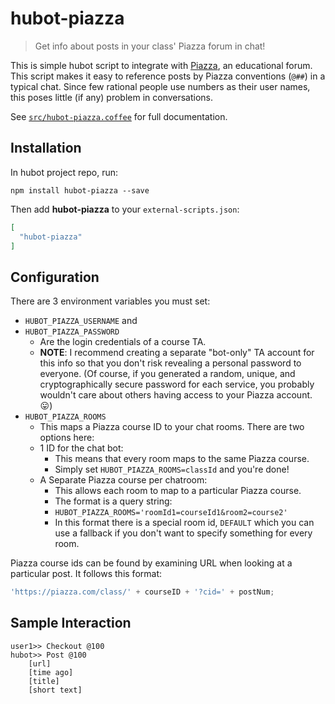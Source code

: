 # hubot-piazza
> Get info about posts in your class' Piazza forum in chat!

This is simple hubot script to integrate with [Piazza](piazza.com), an educational forum. This script makes it easy to reference posts by Piazza conventions (`@##`) in a typical chat. Since few rational people use numbers as their user names, this poses little (if any) problem in conversations.

See [`src/hubot-piazza.coffee`](src/hubot-piazza.coffee) for full documentation.

## Installation

In hubot project repo, run:

`npm install hubot-piazza --save`

Then add **hubot-piazza** to your `external-scripts.json`:

```json
[
  "hubot-piazza"
]
```

## Configuration
There are 3 environment variables you must set:

* `HUBOT_PIAZZA_USERNAME` and
* `HUBOT_PIAZZA_PASSWORD`
	* Are the login credentials of a course TA. 
	* **NOTE**: I recommend creating a separate "bot-only" TA account for this info so that you don't risk revealing a personal password to everyone. (Of course, if you generated a random, unique, and cryptographically secure password for each service, you probably wouldn't care about others having access to your Piazza account. :stuck_out_tongue:)
* `HUBOT_PIAZZA_ROOMS`
	* This maps a Piazza course ID to your chat rooms. There are two options here:
	* 1 ID for the chat bot:
		* This means that every room maps to the same Piazza course.
		* Simply set `HUBOT_PIAZZA_ROOMS=classId` and you're done!
	* A Separate Piazza course per chatroom:
		* This allows each room to map to a particular Piazza course.
		* The format is a query string:
		* `HUBOT_PIAZZA_ROOMS='roomId1=courseId1&room2=course2'`
		* In this format there is a special room id, `DEFAULT` which you can use a fallback if you don't want to specify something for every room.
	
Piazza course ids can be found by examining URL when looking at a particular post. It follows this format:

```js
'https://piazza.com/class/' + courseID + '?cid=' + postNum;
```

## Sample Interaction

```
user1>> Checkout @100
hubot>> Post @100
	[url]
	[time ago]
	[title]
	[short text]
```
